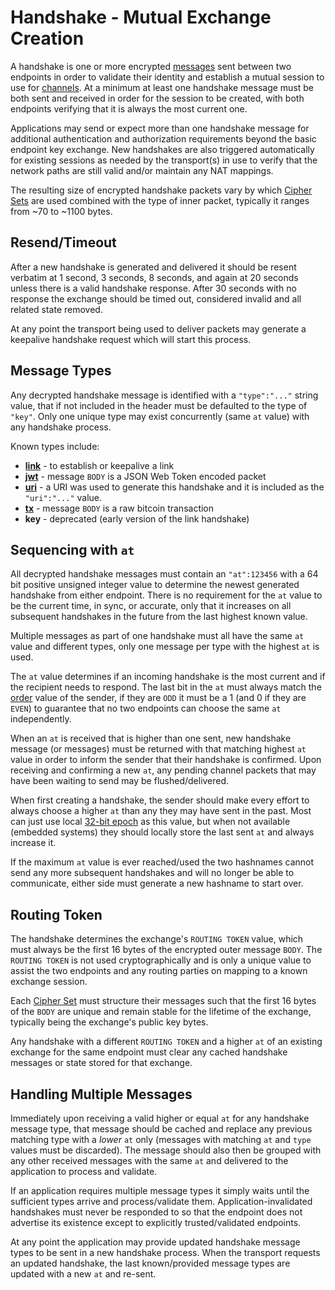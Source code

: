 # Handshake - Mutual Exchange Creation

A handshake is one or more encrypted [messages](messages.md) sent between two endpoints in order to validate their identity and establish a mutual session to use for [channels](channels.md).  At a minimum at least one handshake message must be both sent and received in order for the session to be created, with both endpoints verifying that it is always the most current one.

Applications may send or expect more than one handshake message for additional authentication and authorization requirements beyond the basic endpoint key exchange. New handshakes are also triggered automatically for existing sessions as needed by the transport(s) in use to verify that the network paths are still valid and/or maintain any NAT mappings.

The resulting size of encrypted handshake packets vary by which [Cipher Sets](cs/) are used combined with the type of inner packet, typically it ranges from ~70 to ~1100 bytes.

## Resend/Timeout

After a new handshake is generated and delivered it should be resent verbatim at 1 second, 3 seconds, 8 seconds, and again at 20 seconds unless there is a valid handshake response.  After 30 seconds with no response the exchange should be timed out, considered invalid and all related state removed.

At any point the transport being used to deliver packets may generate a keepalive handshake request which will start this process.

## Message Types

Any decrypted handshake message is identified with a `"type":"..."` string value, that if not included in the header must be defaulted to the type of `"key"`.  Only one unique type may exist concurrently (same `at` value) with any handshake process.

Known types include:

* **[link](../link.md)** - to establish or keepalive a link
* **[jwt](../guides/jose.md)** - message `BODY` is a JSON Web Token encoded packet
* **[uri](../uri.md)** - a URI was used to generate this handshake and it is included as the `"uri":"..."` value.
* **[tx](../guides/bitcoin.md)** - message `BODY` is a raw bitcoin transaction
* **key** - deprecated (early version of the link handshake)

## Sequencing with `at`

All decrypted handshake messages must contain an `"at":123456` with a 64 bit positive unsigned integer value to determine the newest generated handshake from either endpoint.  There is no requirement for the `at` value to be the current time, in sync, or accurate, only that it increases on all subsequent handshakes in the future from the last highest known value.

Multiple messages as part of one handshake must all have the same `at` value and different types, only one message per type with the highest `at` is used.

The `at` value determines if an incoming handshake is the most current and if the recipient needs to respond.  The last bit in the `at` must always match the [order](order.md) value of the sender, if they are `ODD` it must be a 1 (and 0 if they are `EVEN`) to guarantee that no two endpoints can choose the same `at` independently.

When an `at` is received that is higher than one sent, new handshake message (or messages) must be returned with that matching highest `at` value in order to inform the sender that their handshake is confirmed.  Upon receiving and confirming a new `at`, any pending channel packets that may have been waiting to send may be flushed/delivered.

When first creating a handshake, the sender should make every effort to always choose a higher `at` than any they may have sent in the past.  Most can just use local [32-bit epoch](http://en.wikipedia.org/wiki/Unix_time) as this value, but when not available (embedded systems) they should locally store the last sent `at` and always increase it.

If the maximum `at` value is ever reached/used the two hashnames cannot send any more subsequent handshakes and will no longer be able to communicate, either side must generate a new hashname to start over.

## Routing Token

The handshake determines the exchange's `ROUTING TOKEN` value, which must always be the first 16 bytes of the encrypted outer message `BODY`.  The `ROUTING TOKEN` is not used cryptographically and is only a unique value to assist the two endpoints and any routing parties on mapping to a known exchange session.

Each [Cipher Set](cs/) must structure their messages such that the first 16 bytes of the `BODY` are unique and remain stable for the lifetime of the exchange, typically being the exchange's public key bytes.

Any handshake with a different `ROUTING TOKEN` and a higher `at` of an existing exchange for the same endpoint must clear any cached handshake messages or state stored for that exchange.

## Handling Multiple Messages

Immediately upon receiving a valid higher or equal `at` for any handshake message type, that message should be cached and replace any previous matching type with a _lower_ `at` only (messages with matching `at` and `type` values must be discarded).  The message should also then be grouped with any other received messages with the same `at` and delivered to the application to process and validate.

If an application requires multiple message types it simply waits until the sufficient types arrive and process/validate them.  Application-invalidated handshakes must never be responded to so that the endpoint does not advertise its existence except to explicitly trusted/validated endpoints.

At any point the application may provide updated handshake message types to be sent in a new handshake process.  When the transport requests an updated handshake, the last known/provided message types are updated with a new `at` and re-sent.
